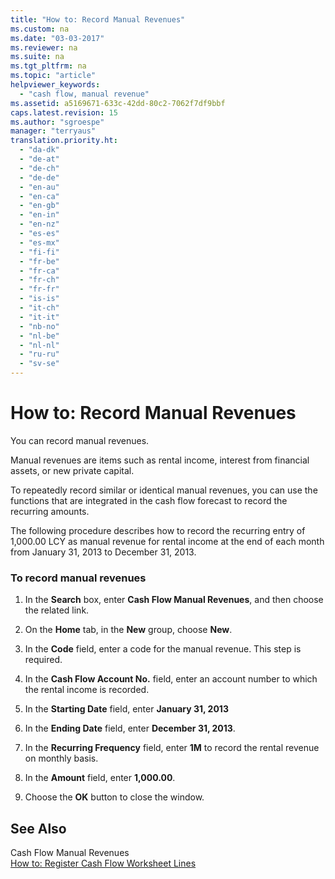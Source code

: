 ```yaml
---
title: "How to: Record Manual Revenues"
ms.custom: na
ms.date: "03-03-2017"
ms.reviewer: na
ms.suite: na
ms.tgt_pltfrm: na
ms.topic: "article"
helpviewer_keywords: 
  - "cash flow, manual revenue"
ms.assetid: a5169671-633c-42dd-80c2-7062f7df9bbf
caps.latest.revision: 15
ms.author: "sgroespe"
manager: "terryaus"
translation.priority.ht: 
  - "da-dk"
  - "de-at"
  - "de-ch"
  - "de-de"
  - "en-au"
  - "en-ca"
  - "en-gb"
  - "en-in"
  - "en-nz"
  - "es-es"
  - "es-mx"
  - "fi-fi"
  - "fr-be"
  - "fr-ca"
  - "fr-ch"
  - "fr-fr"
  - "is-is"
  - "it-ch"
  - "it-it"
  - "nb-no"
  - "nl-be"
  - "nl-nl"
  - "ru-ru"
  - "sv-se"
---
```

# How to: Record Manual Revenues
You can record manual revenues.  
  
 Manual revenues are items such as rental income, interest from financial assets, or new private capital.  
  
 To repeatedly record similar or identical manual revenues, you can use the functions that are integrated in the cash flow forecast to record the recurring amounts.  
  
 The following procedure describes how to record the recurring entry of 1,000.00 LCY as manual revenue for rental income at the end of each month from January 31, 2013 to December 31, 2013.  
  
### To record manual revenues  
  
1.  In the **Search** box, enter **Cash Flow Manual Revenues**, and then choose the related link.  
  
2.  On the **Home** tab, in the **New** group, choose **New**.  
  
3.  In the **Code** field, enter a code for the manual revenue. This step is required.  
  
4.  In the **Cash Flow Account No.** field, enter an account number to which the rental income is recorded.  
  
5.  In the **Starting Date** field, enter **January 31, 2013**  
  
6.  In the **Ending Date** field, enter **December 31, 2013**.  
  
7.  In the **Recurring Frequency** field, enter **1M** to record the rental revenue on monthly basis.  
  
8.  In the **Amount** field, enter **1,000.00**.  
  
9. Choose the **OK** button to close the window.  
  
## See Also  
 Cash Flow Manual Revenues   
 [How to: Register Cash Flow Worksheet Lines](../Finance/how-to-register-cash-flow-worksheet-lines.md)